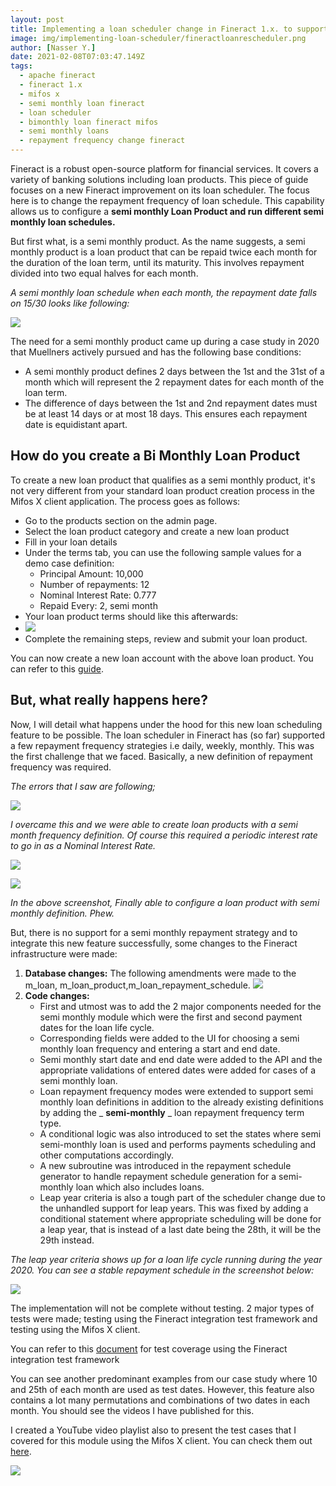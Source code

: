 ```yaml
---
layout: post
title: Implementing a loan scheduler change in Fineract 1.x. to support different type of repayment frequency
image: img/implementing-loan-scheduler/fineractloanrescheduler.png
author: [Nasser Y.]
date: 2021-02-08T07:03:47.149Z
tags:
  - apache fineract
  - fineract 1.x
  - mifos x
  - semi monthly loan fineract
  - loan scheduler
  - bimonthly loan fineract mifos
  - semi monthly loans
  - repayment frequency change fineract
---
```


Fineract is a robust open-source platform for financial services. It covers a variety of banking solutions including loan products. This piece of guide focuses on a new Fineract improvement on its loan scheduler. The focus here is to change the repayment frequency of loan schedule. This capability allows us to configure a **semi monthly Loan Product and run different semi monthly loan schedules.**

But first what, is a semi monthly product. As the name suggests, a semi monthly product is a loan product that can be repaid twice each month for the duration of the loan term, until its maturity. This involves repayment divided into two equal halves for each month.

_A semi monthly loan schedule when each month, the repayment date falls on 15/30 looks like following:_

![](img/implementing-loan-scheduler/img1.png)

The need for a semi monthly product came up during a case study in 2020 that Muellners actively pursued and has the following base conditions:

- A semi monthly product defines 2 days between the 1st and the 31st of a month which will represent the 2 repayment dates for each month of the loan term.
- The difference of days between the 1st and 2nd repayment dates must be at least 14 days or at most 18 days. This ensures each repayment date is equidistant apart.

## How do you create a Bi Monthly Loan Product

To create a new loan product that qualifies as a semi monthly product, it&#39;s not very different from your standard loan product creation process in the Mifos X client application. The process goes as follows:

- Go to the products section on the admin page.
- Select the loan product category and create a new loan product
- Fill in your loan details
- Under the terms tab, you can use the following sample values for a demo case definition:
  - Principal Amount: 10,000
  - Number of repayments: 12
  - Nominal Interest Rate: 0.777
  - Repaid Every: 2, semi month
- Your loan product terms should like this afterwards:
- ![](img/implementing-loan-scheduler/img2.png)
- Complete the remaining steps, review and submit your loan product.

You can now create a new loan account with the above loan product. You can refer to this [guide](https://docs.mifos.org/user-manual/for-operational-users-mifos-x-web-app/accounts-and-transactions/loan-accounts/how-to-create-a-loan-account-application).

## But, what really happens here?

Now, I will detail what happens under the hood for this new loan scheduling feature to be possible. The loan scheduler in Fineract has (so far) supported a few repayment frequency strategies i.e daily, weekly, monthly. This was the first challenge that we faced. Basically, a new definition of repayment frequency was required.

_The errors that I saw are following;_

![](img/implementing-loan-scheduler/img3.png)

_I overcame this and we were able to create loan products with a semi month frequency definition. Of course this required a periodic interest rate to go in as a Nominal Interest Rate._

![](img/implementing-loan-scheduler/img4.png)

![](img/implementing-loan-scheduler/img5.png)

_In the above screenshot, Finally able to configure a loan product with semi monthly definition. Phew._

But, there is no support for a semi monthly repayment strategy and to integrate this new feature successfully, some changes to the Fineract infrastructure were made:

1. **Database changes:** The following amendments were made to the m\_loan, m\_loan\_product,m\_loan\_repayment\_schedule. ![](img/implementing-loan-scheduler/img6.png)
2. **Code changes:**
	  - First and utmost was to add the 2 major components needed for the semi monthly module which were the first and second payment dates for the loan life cycle.
	  - Corresponding fields were added to the UI for choosing a semi monthly loan frequency and entering a start and end date.
	  - Semi monthly start date and end date were added to the API and the appropriate validations of entered dates were added for cases of a semi monthly loan.
	  - Loan repayment frequency modes were extended to support semi monthly loan definitions in addition to the already existing definitions by adding the _ **semi-monthly** _ loan repayment frequency term type.
	  - A conditional logic was also introduced to set the states where semi semi-monthly loan is used and performs payments scheduling and other computations accordingly.
	  - A new subroutine was introduced in the repayment schedule generator to handle repayment schedule generation for a semi-monthly loan which also includes loans.
	  - Leap year criteria is also a tough part of the scheduler change due to the unhandled support for leap years. This was fixed by adding a conditional statement where appropriate scheduling will be done for a leap year, that is instead of a last date being the 28th, it will be the 29th instead.

_The leap year criteria shows up for a loan life cycle running during the year 2020. You can see a stable repayment schedule in the screenshot below:_

![](img/implementing-loan-scheduler/img7.png)

The implementation will not be complete without testing. 2 major types of tests were made; testing using the Fineract integration test framework and testing using the Mifos X client.

You can refer to this [document](https://docs.google.com/document/d/1JZShhE-pk_JBMMCd17pw_TKDgfLHq_w1_eeXIDMHb2g/edit) for test coverage using the Fineract integration test framework

You can see another predominant examples from our case study where 10 and 25th of each month are used as test dates. However, this feature also contains a lot many permutations and combinations of two dates in each month. You should see the videos I have published for this.

I created a YouTube video playlist also to present the test cases that I covered for this module using the Mifos X client. You can check them out [here](https://www.youtube.com/playlist?list=PLeYrfyYpmjaR9TylGfvj6TpUO_fAhDXuN).

![](img/implementing-loan-scheduler/img8.png)

